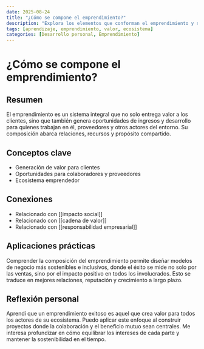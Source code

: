 ```yaml
---
date: 2025-08-24
title: "¿Cómo se compone el emprendimiento?"
description: "Explora los elementos que conforman el emprendimiento y su impacto en clientes, colaboradores y proveedores."
tags: [aprendizaje, emprendimiento, valor, ecosistema]
categories: [Desarrollo personal, Emprendimiento]
---
```


# ¿Cómo se compone el emprendimiento?

## Resumen
El emprendimiento es un sistema integral que no solo entrega valor a los clientes, sino que también genera oportunidades de ingresos y desarrollo para quienes trabajan en él, proveedores y otros actores del entorno. Su composición abarca relaciones, recursos y propósito compartido.

## Conceptos clave
- Generación de valor para clientes
- Oportunidades para colaboradores y proveedores
- Ecosistema emprendedor

## Conexiones
- Relacionado con [[impacto social]]
- Relacionado con [[cadena de valor]]
- Relacionado con [[responsabilidad empresarial]]

## Aplicaciones prácticas
Comprender la composición del emprendimiento permite diseñar modelos de negocio más sostenibles e inclusivos, donde el éxito se mide no solo por las ventas, sino por el impacto positivo en todos los involucrados. Esto se traduce en mejores relaciones, reputación y crecimiento a largo plazo.

## Reflexión personal
Aprendí que un emprendimiento exitoso es aquel que crea valor para todos los actores de su ecosistema. Puedo aplicar este enfoque al construir proyectos donde la colaboración y el beneficio mutuo sean centrales. Me interesa profundizar en cómo equilibrar los intereses de cada parte y mantener la sostenibilidad en el tiempo.
